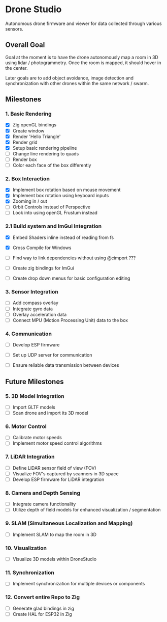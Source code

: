 # Drone Studio

Autonomous drone firmware and viewer for data collected through various sensors.


## Overall Goal

Goal at the moment is to have the drone autonomously map a room in 3D using lidar / photogrammetry. Once the room is mapped, it should hover in the center. 

Later goals are to add object avoidance, image detection and synchronization with other drones within the same network / swarm.

## Milestones

### 1. Basic Rendering

- [X] Zig openGL bindings
- [X] Create window
- [X] Render 'Hello Triangle'
- [X] Render grid
- [X] Setup basic rendering pipeline
- [ ] Change line rendering to quads
- [ ] Render box
- [ ] Color each face of the box differently

### 2. Box Interaction

- [X] Implement box rotation based on mouse movement
- [X] Implement box rotation using keyboard inputs
- [X] Zooming in / out
- [ ] Orbit Controls instead of Perspective
- [ ] Look into using openGL Frustum instead

### 2.1 Build system and ImGui Integration

- [X] Embed Shaders inline instead of reading from fs
- [X] Cross Compile for Windows
- [ ] Find way to link dependencies without using @cimport ???
- [ ] Create zig bindings for ImGui
- [ ] Create drop down menus for basic configuration editing 



### 3. Sensor Integration

- [ ] Add compass overlay
- [ ] Integrate gyro data
- [ ] Overlay acceleration data
- [ ] Connect MPU (Motion Processing Unit) data to the box

### 4. Communication

- [ ] Develop ESP firmware
- [ ] Set up UDP server for communication
- [ ] Ensure reliable data transmission between devices


## Future Milestones

### 5. 3D Model Integration

- [ ] Import GLTF models
- [ ] Scan drone and import its 3D model

### 6. Motor Control

- [ ] Calibrate motor speeds
- [ ] Implement motor speed control algorithms

### 7. LiDAR Integration

- [ ] Define LiDAR sensor field of view (FOV)
- [ ] Visualize FOV's captured by scanners in 3D space
- [ ] Develop ESP firmware for LiDAR integration

### 8. Camera and Depth Sensing

- [ ] Integrate camera functionality
- [ ] Utilize depth of field models for enhanced visualization / segmentation

### 9. SLAM (Simultaneous Localization and Mapping)

- [ ] Implement SLAM to map the room in 3D

### 10. Visualization

- [ ] Visualize 3D models within DroneStudio

### 11. Synchronization

- [ ] Implement synchronization for multiple devices or components

### 12. Convert entire Repo to Zig

- [ ] Generate glad bindings in zig
- [ ] Create HAL for ESP32 in Zig
